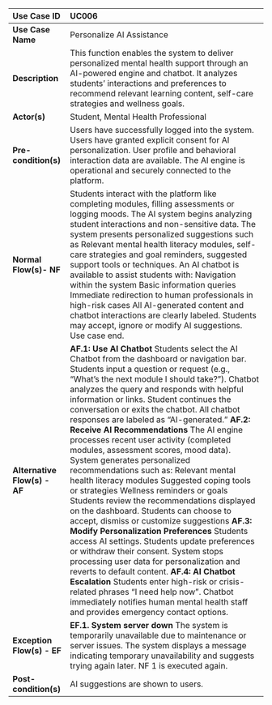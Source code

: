| Use Case ID | UC006 |
| :---- | :---- |
| **Use Case Name** | Personalize AI Assistance |
| **Description** | This function enables the system to deliver personalized mental health support through an AI-powered engine and chatbot. It analyzes students’ interactions and preferences to recommend relevant learning content, self-care strategies and wellness goals. |
| **Actor(s)** | Student, Mental Health Professional |
| **Pre-condition(s)** | Users have successfully logged into the system. Users have granted explicit consent for AI personalization. User profile and behavioral interaction data are available. The AI engine is operational and securely connected to the platform. |
| **Normal Flow(s)- NF** | Students interact with the platform like completing modules, filling assessments or logging moods. The AI system begins analyzing student interactions and non-sensitive data. The system presents personalized suggestions such as Relevant mental health literacy modules, self-care strategies and goal reminders, suggested support tools or techniques. An AI chatbot is available to assist students with: Navigation within the system Basic information queries Immediate redirection to human professionals in high-risk cases All AI-generated content and chatbot interactions are clearly labeled. Students may accept, ignore or modify AI suggestions. Use case end. |
| **Alternative Flow(s) \- AF** | **AF.1: Use AI Chatbot** Students select the AI Chatbot from the dashboard or navigation bar. Students input a question or request (e.g., “What’s the next module I should take?”). Chatbot analyzes the query and responds with helpful information or links. Student continues the conversation or exits the chatbot. All chatbot responses are labeled as “AI-generated.” **AF.2: Receive AI Recommendations** The AI engine processes recent user activity (completed modules, assessment scores, mood data). System generates personalized recommendations such as: Relevant mental health literacy modules Suggested coping tools or strategies Wellness reminders or goals Students review the recommendations displayed on the dashboard. Students can choose to accept, dismiss or customize suggestions **AF.3: Modify Personalization Preferences** Students access AI settings. Students update preferences or withdraw their consent. System stops processing user data for personalization and reverts to default content. **AF.4: AI Chatbot Escalation** Students enter high-risk or crisis-related phrases “I need help now”. Chatbot immediately notifies human mental health staff and provides emergency contact options. |
| **Exception Flow(s) \- EF** | **EF.1. System server down** The system is temporarily unavailable due to maintenance or server issues. The system displays a message indicating temporary unavailability and suggests trying again later. NF 1 is executed again. |
| **Post-condition(s)** | AI suggestions are shown to users. |